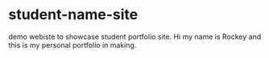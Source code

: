 # student-name-site
demo webiste to showcase student portfolio site.
Hi my name is Rockey and this is my personal portfolio in making. 
